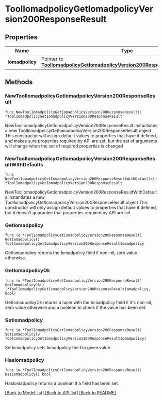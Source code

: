# ToolIomadpolicyGetIomadpolicyVersion200ResponseResult

## Properties

Name | Type | Description | Notes
------------ | ------------- | ------------- | -------------
**Iomadpolicy** | Pointer to [**ToolIomadpolicyGetIomadpolicyVersion200ResponseResultIomadpolicy**](ToolIomadpolicyGetIomadpolicyVersion200ResponseResultIomadpolicy.md) |  | [optional] 

## Methods

### NewToolIomadpolicyGetIomadpolicyVersion200ResponseResult

`func NewToolIomadpolicyGetIomadpolicyVersion200ResponseResult() *ToolIomadpolicyGetIomadpolicyVersion200ResponseResult`

NewToolIomadpolicyGetIomadpolicyVersion200ResponseResult instantiates a new ToolIomadpolicyGetIomadpolicyVersion200ResponseResult object
This constructor will assign default values to properties that have it defined,
and makes sure properties required by API are set, but the set of arguments
will change when the set of required properties is changed

### NewToolIomadpolicyGetIomadpolicyVersion200ResponseResultWithDefaults

`func NewToolIomadpolicyGetIomadpolicyVersion200ResponseResultWithDefaults() *ToolIomadpolicyGetIomadpolicyVersion200ResponseResult`

NewToolIomadpolicyGetIomadpolicyVersion200ResponseResultWithDefaults instantiates a new ToolIomadpolicyGetIomadpolicyVersion200ResponseResult object
This constructor will only assign default values to properties that have it defined,
but it doesn't guarantee that properties required by API are set

### GetIomadpolicy

`func (o *ToolIomadpolicyGetIomadpolicyVersion200ResponseResult) GetIomadpolicy() ToolIomadpolicyGetIomadpolicyVersion200ResponseResultIomadpolicy`

GetIomadpolicy returns the Iomadpolicy field if non-nil, zero value otherwise.

### GetIomadpolicyOk

`func (o *ToolIomadpolicyGetIomadpolicyVersion200ResponseResult) GetIomadpolicyOk() (*ToolIomadpolicyGetIomadpolicyVersion200ResponseResultIomadpolicy, bool)`

GetIomadpolicyOk returns a tuple with the Iomadpolicy field if it's non-nil, zero value otherwise
and a boolean to check if the value has been set.

### SetIomadpolicy

`func (o *ToolIomadpolicyGetIomadpolicyVersion200ResponseResult) SetIomadpolicy(v ToolIomadpolicyGetIomadpolicyVersion200ResponseResultIomadpolicy)`

SetIomadpolicy sets Iomadpolicy field to given value.

### HasIomadpolicy

`func (o *ToolIomadpolicyGetIomadpolicyVersion200ResponseResult) HasIomadpolicy() bool`

HasIomadpolicy returns a boolean if a field has been set.


[[Back to Model list]](../README.md#documentation-for-models) [[Back to API list]](../README.md#documentation-for-api-endpoints) [[Back to README]](../README.md)


